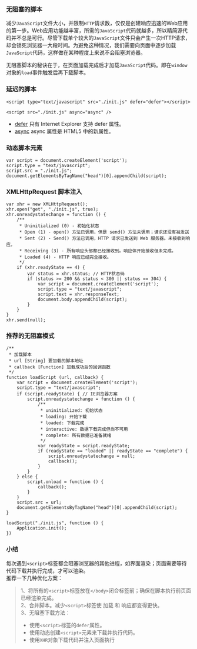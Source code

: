 
### 无阻塞的脚本
减少`JavaScript`文件大小，并限制`HTTP`请求数，仅仅是创建响应迅速的Web应用的第一步。Web应用功能越丰富，所需的`JavaScript`代码就越多，所以精简源代码并不总是可行。尽管下载单个较大的`JavaScript`文件只会产生一次HTTP请求，却会锁死浏览器一大段时间。为避免这种情况，我们需要向页面中逐步加载`JavaScript`代码，这样做在某种程度上来说不会阻塞浏览器。

无阻塞脚本的秘诀在于，在页面加载完成后才加载`JavaScript`代码。即在`window`对象的`load`事件触发后再下载脚本。

### 延迟的脚本
```
<script type="text/javascript" src="./init.js" defer="defer"></script>

<script src="./init.js" async="async" />
```
- [defer](http://www.w3school.com.cn/tags/att_script_defer.asp) 只有 Internet Explorer 支持 defer 属性。
- [async](http://www.w3school.com.cn/tags/att_script_async.asp) async 属性是 HTML5 中的新属性。

### 动态脚本元素
```
var script = document.createElement('script');
script.type = "text/javascript";
script.src = "./init.js";
document.getElementsByTagName("head")[0].appendChild(script);
```

### XMLHttpRequest 脚本注入
```
var xhr = new XMLHttpRequest();
xhr.open("get", "./init.js", true);
xhr.onreadystatechange = function () {
    /**
     * Uninitialized (0) - 初始化状态
     * Open (1) - open() 方法已调用，但是 send() 方法未调用；请求还没有被发送
     * Sent (2) - Send() 方法已调用，HTTP 请求已发送到 Web 服务器。未接收到响应。
     * Receiving (3) - 所有响应头部都已经接收到。响应体开始接收但未完成。
     * Loaded (4) - HTTP 响应已经完全接收。
     */
    if (xhr.readyState == 4) {
        var status = xhr.status; // HTTP状态码
        if (status >= 200 && status < 300 || status == 304) {
            var script = document.createElement('script');
            script.type = "text/javascript";
            script.text = xhr.responseText;
            document.body.appendChild(script);
        }
    }
}
xhr.send(null);
```

### 推荐的无阻塞模式
```
/**
 * 加载脚本
 * url [String] 要加载的脚本地址
 * callback [Function] 加载成功后的回调函数
 */
function loadScript (url, callback) {
    var script = document.createElement('script');
    script.type = "text/javascript";
    if (script.readyState) { // IE浏览器方案
        script.onreadystatechange = function () {
            /**
             * uninitialized: 初始状态
             * loading: 开始下载
             * loaded: 下载完成
             * interactive: 数据下载完成但尚不可用
             * complete: 所有数据已准备就绪
             */
            var readyState = script.readyState; 
            if (readyState == "loaded" || readyState == "complete") {
                script.onreadystatechange = null;
                callback();
            }
        }
    } else {
        script.onload = function () {
            callback();
        }
    }
    script.src = url;
    document.getElementsByTagName("head")[0].appendChild(script);
}

loadScript("./init.js", function () {
    Application.init();
})
```

### 小结
每次遇到`<script>`标签都会阻塞浏览器的其他进程，如界面渲染；页面需要等待代码下载并执行完成，才可以渲染。  
推荐一下几种优化方案：
    
> 1、将所有的`<script>`标签放在`</body>`闭合标签前；确保在脚本执行前页面已经渲染完成。  
> 2、合并脚本。减少`<script>`标签使 加载 和 响应都变得更快。  
> 3、无阻塞下载方法：
> - 使用`<script>`标签的`defer`属性。  
> - 使用动态创建`<script>`元素来下载并执行代码。  
> - 使用`XHR`对象下载代码并注入页面执行  
